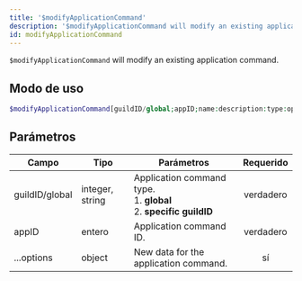 ```yaml
---
title: '$modifyApplicationCommand'
description: '$modifyApplicationCommand will modify an existing application command.'
id: modifyApplicationCommand
---
```


`$modifyApplicationCommand` will modify an existing application command.

## Modo de uso

```php
$modifyApplicationCommand[guildID/global;appID;name:description:type:options:defaultPermission;...options]
```

## Parámetros

| Campo          | Tipo            | Parámetros                                                                              | Requerido |
| -------------- | --------------- | --------------------------------------------------------------------------------------- |:---------:|
| guildID/global | integer, string | Application command type. <br/> 1. **global** <br/> 2. **specific guildID** | verdadero |
| appID          | entero          | Application command ID.                                                                 | verdadero |
| ...options     | object          | New data for the application command.                                                   |    sí     |